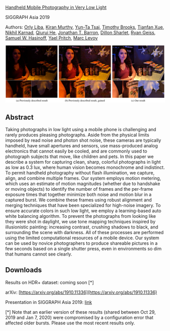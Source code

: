 [Handheld Mobile Photography in Very Low Light](https://google.github.io/night-sight/)

SIGGRAPH Asia 2019

Authors: [Orly Liba](https://sites.google.com/site/orlylibaprofessional/),
[Kiran Murthy](https://scholar.google.com/citations?user=6PhlPWMAAAAJ),
[Yun-Ta Tsai](https://ai.google/research/people/105312/),
[Timothy Brooks](https://www.timothybrooks.com/),
[Tianfan Xue](https://people.csail.mit.edu/tfxue/),
[Nikhil Karnad](https://scholar.google.com/citations?user=qgc_jY0AAAAJ),
[Qiurui He](https://scholar.google.com/citations?user=BxqV_RsAAAAJ),
[Jonathan T. Barron](https://jonbarron.info/),
[Dillon Sharlet](https://ai.google/research/people/105641/),
[Ryan Geiss](http://www.geisswerks.com/),
[Samuel W. Hasinoff](https://people.csail.mit.edu/hasinoff/),
[Yael Pritch](https://scholar.google.com/citations?user=2jXxOYQAAAAJ),
[Marc Levoy](http://graphics.stanford.edu/~levoy/)

![figure1](./night-sight-teaser.png)

## Abstract

Taking photographs in low light using a mobile phone is challenging and rarely
produces pleasing photographs.
Aside from the physical limits imposed by read noise and photon shot noise,
these cameras are typically handheld, have small apertures and sensors, use
mass-produced analog electronics that cannot easily be cooled, and are commonly
used to photograph subjects that move, like children and pets. In this paper we
describe a system for capturing clean, sharp, colorful photographs in light as
low as 0.3 lux, where human vision becomes monochrome and indistinct.
To permit handheld photography without flash illumination, we capture, align,
and combine multiple frames. Our system employs motion metering, which uses an
estimate of motion magnitudes (whether due to handshake or moving objects) to
identify the number of frames and the per-frame exposure times that together
minimize both noise and motion blur in a captured burst.
We combine these frames using robust alignment and merging techniques that have
been specialized for high-noise imagery.
To ensure accurate colors in such low light, we employ a learning-based auto
white balancing algorithm. To prevent the photographs from looking like they
were shot in daylight, we use tone mapping techniques inspired by illusionistic
painting: increasing contrast, crushing shadows to black, and surrounding the
scene with darkness. All of these processes are performed using the limited
computational resources of a mobile device.
Our system can be used by novice photographers to produce shareable pictures in
a few seconds based on a single shutter press, even in environments so dim that
humans cannot see clearly.

## Downloads

Results on HDR+ dataset: coming soon [*]

arXiv: [https://arxiv.org/abs/1910.11336](https://arxiv.org/abs/1910.11336)

Presentation in SIGGRAPH Asia 2019: [link](http://sa2019.conference-program.com/presentation/?id=papers_182&sess=sess104)

[*] Note that an earlier version of these results (shared between Oct 29, 2019 and Jan 7, 2020) were compromised by a configuration error that affected older bursts. Please use the most recent results only.
